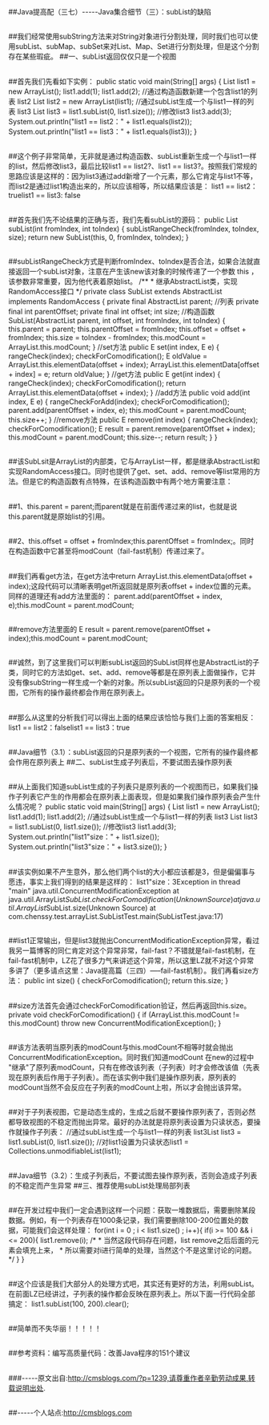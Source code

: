 ##Java提高配（三七）-----Java集合细节（三）：subList的缺陷

##
##我们经常使用subString方法来对String对象进行分割处理，同时我们也可以使用subList、subMap、subSet来对List、Map、Set进行分割处理，但是这个分割存在某些瑕疵。
##一、subList返回仅仅只是一个视图

##
##首先我们先看如下实例：   	public static void main(String[] args) {        List<Integer> list1 = new ArrayList<Integer>();        list1.add(1);        list1.add(2);                //通过构造函数新建一个包含list1的列表 list2        List<Integer> list2 = new ArrayList<Integer>(list1);                //通过subList生成一个与list1一样的列表 list3        List<Integer> list3 = list1.subList(0, list1.size());                //修改list3        list3.add(3);                System.out.println("list1 == list2：" + list1.equals(list2));        System.out.println("list1 == list3：" + list1.equals(list3));    	}

##
##这个例子非常简单，无非就是通过构造函数、subList重新生成一个与list1一样的list，然后修改list3，最后比较list1 == list2?、list1 == list3?。按照我们常规的思路应该是这样的：因为list3通过add新增了一个元素，那么它肯定与list1不等，而list2是通过list1构造出来的，所以应该相等，所以结果应该是：  	list1 == list2：truelist1 == list3: false

##
##首先我们先不论结果的正确与否，我们先看subList的源码：  	public List<E> subList(int fromIndex, int toIndex) {        subListRangeCheck(fromIndex, toIndex, size);        return new SubList(this, 0, fromIndex, toIndex);    	}

##
##subListRangeCheck方式是判断fromIndex、toIndex是否合法，如果合法就直接返回一个subList对象，注意在产生该new该对象的时候传递了一个参数 this ，该参数非常重要，因为他代表着原始list。  	/**     * 继承AbstractList类，实现RandomAccess接口     */    private class SubList extends AbstractList<E> implements RandomAccess {        private final AbstractList<E> parent;    //列表        private final int parentOffset;           private final int offset;        int size;        //构造函数        SubList(AbstractList<E> parent,                int offset, int fromIndex, int toIndex) {            this.parent = parent;            this.parentOffset = fromIndex;            this.offset = offset + fromIndex;            this.size = toIndex - fromIndex;            this.modCount = ArrayList.this.modCount;        	}        //set方法        public E set(int index, E e) {            rangeCheck(index);            checkForComodification();            E oldValue = ArrayList.this.elementData(offset + index);            ArrayList.this.elementData[offset + index] = e;            return oldValue;        	}        //get方法        public E get(int index) {            rangeCheck(index);            checkForComodification();            return ArrayList.this.elementData(offset + index);        	}        //add方法        public void add(int index, E e) {            rangeCheckForAdd(index);            checkForComodification();            parent.add(parentOffset + index, e);            this.modCount = parent.modCount;            this.size++;        	}        //remove方法        public E remove(int index) {            rangeCheck(index);            checkForComodification();            E result = parent.remove(parentOffset + index);            this.modCount = parent.modCount;            this.size--;            return result;        	}    	}

##
##该SubLsit是ArrayList的内部类，它与ArrayList一样，都是继承AbstractList和实现RandomAccess接口。同时也提供了get、set、add、remove等list常用的方法。但是它的构造函数有点特殊，在该构造函数中有两个地方需要注意：

##
##1、this.parent = parent;而parent就是在前面传递过来的list，也就是说this.parent就是原始list的引用。

##
##2、this.offset = offset + fromIndex;this.parentOffset = fromIndex;。同时在构造函数中它甚至将modCount（fail-fast机制）传递过来了。

##
##我们再看get方法，在get方法中return ArrayList.this.elementData(offset + index);这段代码可以清晰表明get所返回就是原列表offset + index位置的元素。同样的道理还有add方法里面的：  	parent.add(parentOffset + index, e);this.modCount = parent.modCount;

##
##remove方法里面的  	E result = parent.remove(parentOffset + index);this.modCount = parent.modCount;

##
##诚然，到了这里我们可以判断subList返回的SubList同样也是AbstractList的子类，同时它的方法如get、set、add、remove等都是在原列表上面做操作，它并没有像subString一样生成一个新的对象。所以subList返回的只是原列表的一个视图，它所有的操作最终都会作用在原列表上。

##
##那么从这里的分析我们可以得出上面的结果应该恰恰与我们上面的答案相反：  	list1 == list2：falselist1 == list3：true  

##
##Java细节（3.1）：subList返回的只是原列表的一个视图，它所有的操作最终都会作用在原列表上
##二、subList生成子列表后，不要试图去操作原列表

##
##从上面我们知道subList生成的子列表只是原列表的一个视图而已，如果我们操作子列表它产生的作用都会在原列表上面表现，但是如果我们操作原列表会产生什么情况呢？  	public static void main(String[] args) {        List<Integer> list1 = new ArrayList<Integer>();        list1.add(1);        list1.add(2);                //通过subList生成一个与list1一样的列表 list3        List<Integer> list3 = list1.subList(0, list1.size());        //修改list3        list1.add(3);                System.out.println("list1"size：" + list1.size());        System.out.println("list3"size：" + list3.size());    	}

##
##该实例如果不产生意外，那么他们两个list的大小都应该都是3，但是偏偏事与愿违，事实上我们得到的结果是这样的：  	list1"size：3Exception in thread "main" java.util.ConcurrentModificationException    at java.util.ArrayList$SubList.checkForComodification(Unknown Source)    at java.util.ArrayList$SubList.size(Unknown Source)    at com.chenssy.test.arrayList.SubListTest.main(SubListTest.java:17)

##
##list1正常输出，但是list3就抛出ConcurrentModificationException异常，看过我另一篇博客的同仁肯定对这个异常非常，fail-fast？不错就是fail-fast机制，在fail-fast机制中，LZ花了很多力气来讲述这个异常，所以这里LZ就不对这个异常多讲了（更多请点这里：Java提高篇（三四）—–fail-fast机制）。我们再看size方法：  	public int size() {            checkForComodification();            return this.size;        	}

##
##size方法首先会通过checkForComodification验证，然后再返回this.size。  	private void checkForComodification() {            if (ArrayList.this.modCount != this.modCount)                throw new ConcurrentModificationException();        	}

##
##该方法表明当原列表的modCount与this.modCount不相等时就会抛出ConcurrentModificationException。同时我们知道modCount 在new的过程中 "继承"了原列表modCount，只有在修改该列表（子列表）时才会修改该值（先表现在原列表后作用于子列表）。而在该实例中我们是操作原列表，原列表的modCount当然不会反应在子列表的modCount上啦，所以才会抛出该异常。

##
##对于子列表视图，它是动态生成的，生成之后就不要操作原列表了，否则必然都导致视图的不稳定而抛出异常。最好的办法就是将原列表设置为只读状态，要操作就操作子列表：  	//通过subList生成一个与list1一样的列表 list3List<Integer> list3 = list1.subList(0, list1.size());        //对list1设置为只读状态list1 = Collections.unmodifiableList(list1);  

##
##Java细节（3.2）：生成子列表后，不要试图去操作原列表，否则会造成子列表的不稳定而产生异常
##三、推荐使用subList处理局部列表

##
##在开发过程中我们一定会遇到这样一个问题：获取一堆数据后，需要删除某段数据。例如，有一个列表存在1000条记录，我们需要删除100-200位置处的数据，可能我们会这样处理：  	for(int i = 0 ; i < list1.size() ; i++){   if(i >= 100 &amp;&amp; i <= 200){       list1.remove(i);       /*        * 当然这段代码存在问题，list remove之后后面的元素会填充上来，         * 所以需要对i进行简单的处理，当然这个不是这里讨论的问题。         */   	}	}

##
##这个应该是我们大部分人的处理方式吧，其实还有更好的方法，利用subList。在前面LZ已经讲过，子列表的操作都会反映在原列表上。所以下面一行代码全部搞定：  	list1.subList(100, 200).clear();

##
##简单而不失华丽！！！！！

##
##参考资料：编写高质量代码：改善Java程序的151个建议

###

##
###-----原文出自:http://cmsblogs.com/?p=1239,请尊重作者辛勤劳动成果,转载说明出处.

##
##-----个人站点:http://cmsblogs.com